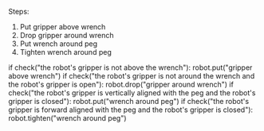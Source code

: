 

Steps:
1. Put gripper above wrench
2. Drop gripper around wrench
3. Put wrench around peg
4. Tighten wrench around peg

if check("the robot's gripper is not above the wrench"):
    robot.put("gripper above wrench")
if check("the robot's gripper is not around the wrench and the robot's gripper is open"):
    robot.drop("gripper around wrench")
if check("the robot's gripper is vertically aligned with the peg and the robot's gripper is closed"):
    robot.put("wrench around peg")
if check("the robot's gripper is forward aligned with the peg and the robot's gripper is closed"):
    robot.tighten("wrench around peg")